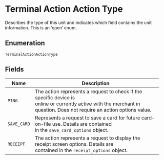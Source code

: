 
# Terminal Action Action Type

Describes the type of this unit and indicates which field contains the unit information. This is an ‘open’ enum.

## Enumeration

`TerminalActionActionType`

## Fields

| Name | Description |
|  --- | --- |
| `PING` | The action represents a request to check if the specific device is<br>online or currently active with the merchant in question. Does not require an action options value. |
| `SAVE_CARD` | Represents a request to save a card for future card-on-file use. Details are contained<br>in the `save_card_options` object. |
| `RECEIPT` | The action represents a request to display the receipt screen options. Details are<br>contained in the `receipt_options` object. |

